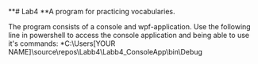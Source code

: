 **# Lab4
**A program for practicing vocabularies.

The program consists of a console and wpf-application. 
Use the following line in powershell to access the console application and being able to use it's commands:
*C:\Users\[YOUR NAME]\source\repos\Labb4\Labb4_ConsoleApp\bin\Debug



